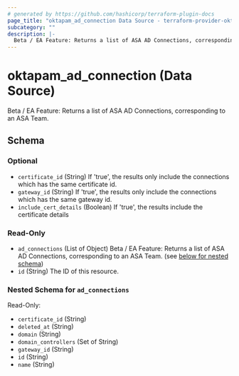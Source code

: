 ```yaml
---
# generated by https://github.com/hashicorp/terraform-plugin-docs
page_title: "oktapam_ad_connection Data Source - terraform-provider-oktapam"
subcategory: ""
description: |-
  Beta / EA Feature: Returns a list of ASA AD Connections, corresponding to an ASA Team.
---
```


# oktapam_ad_connection (Data Source)

Beta / EA Feature: Returns a list of ASA AD Connections, corresponding to an ASA Team.



<!-- schema generated by tfplugindocs -->
## Schema

### Optional

- `certificate_id` (String) If 'true', the results only include the connections which has the same certificate id.
- `gateway_id` (String) If 'true', the results only include the connections which has the same gateway id.
- `include_cert_details` (Boolean) If 'true', the results include the certificate details

### Read-Only

- `ad_connections` (List of Object) Beta / EA Feature: Returns a list of ASA AD Connections, corresponding to an ASA Team. (see [below for nested schema](#nestedatt--ad_connections))
- `id` (String) The ID of this resource.

<a id="nestedatt--ad_connections"></a>
### Nested Schema for `ad_connections`

Read-Only:

- `certificate_id` (String)
- `deleted_at` (String)
- `domain` (String)
- `domain_controllers` (Set of String)
- `gateway_id` (String)
- `id` (String)
- `name` (String)


